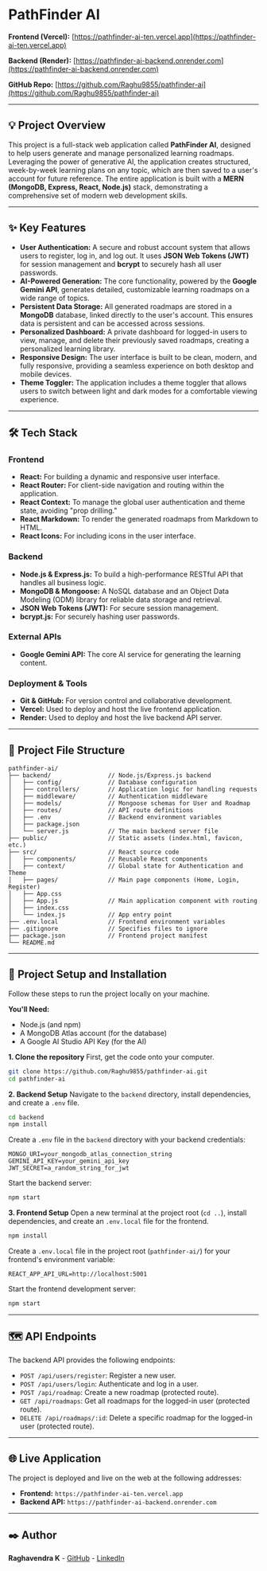 # PathFinder AI

**Frontend (Vercel):** [https://pathfinder-ai-ten.vercel.app](https://pathfinder-ai-ten.vercel.app)

**Backend (Render):** [https://pathfinder-ai-backend.onrender.com](https://pathfinder-ai-backend.onrender.com)

**GitHub Repo:** [https://github.com/Raghu9855/pathfinder-ai](https://github.com/Raghu9855/pathfinder-ai)

-----

## 💡 Project Overview

This project is a full-stack web application called **PathFinder AI**, designed to help users generate and manage personalized learning roadmaps. Leveraging the power of generative AI, the application creates structured, week-by-week learning plans on any topic, which are then saved to a user's account for future reference. The entire application is built with a **MERN (MongoDB, Express, React, Node.js)** stack, demonstrating a comprehensive set of modern web development skills.

-----

## ✨ Key Features

  * **User Authentication:** A secure and robust account system that allows users to register, log in, and log out. It uses **JSON Web Tokens (JWT)** for session management and **bcrypt** to securely hash all user passwords.
  * **AI-Powered Generation:** The core functionality, powered by the **Google Gemini API**, generates detailed, customizable learning roadmaps on a wide range of topics.
  * **Persistent Data Storage:** All generated roadmaps are stored in a **MongoDB** database, linked directly to the user's account. This ensures data is persistent and can be accessed across sessions.
  * **Personalized Dashboard:** A private dashboard for logged-in users to view, manage, and delete their previously saved roadmaps, creating a personalized learning library.
  * **Responsive Design:** The user interface is built to be clean, modern, and fully responsive, providing a seamless experience on both desktop and mobile devices.
  * **Theme Toggler:** The application includes a theme toggler that allows users to switch between light and dark modes for a comfortable viewing experience.

-----

## 🛠️ Tech Stack

### Frontend

  * **React:** For building a dynamic and responsive user interface.
  * **React Router:** For client-side navigation and routing within the application.
  * **React Context:** To manage the global user authentication and theme state, avoiding "prop drilling."
  * **React Markdown:** To render the generated roadmaps from Markdown to HTML.
  * **React Icons:** For including icons in the user interface.

### Backend

  * **Node.js & Express.js:** To build a high-performance RESTful API that handles all business logic.
  * **MongoDB & Mongoose:** A NoSQL database and an Object Data Modeling (ODM) library for reliable data storage and retrieval.
  * **JSON Web Tokens (JWT):** For secure session management.
  * **bcrypt.js:** For securely hashing user passwords.

### External APIs

  * **Google Gemini API:** The core AI service for generating the learning content.

### Deployment & Tools

  * **Git & GitHub:** For version control and collaborative development.
  * **Vercel:** Used to deploy and host the live frontend application.
  * **Render:** Used to deploy and host the live backend API server.

-----

## 📂 Project File Structure

```
pathfinder-ai/
├── backend/                // Node.js/Express.js backend
│   ├── config/             // Database configuration
│   ├── controllers/        // Application logic for handling requests
│   ├── middleware/         // Authentication middleware
│   ├── models/             // Mongoose schemas for User and Roadmap
│   ├── routes/             // API route definitions
│   ├── .env                // Backend environment variables
│   ├── package.json
│   └── server.js           // The main backend server file
├── public/                 // Static assets (index.html, favicon, etc.)
├── src/                    // React source code
│   ├── components/         // Reusable React components
│   ├── context/            // Global state for Authentication and Theme
│   ├── pages/              // Main page components (Home, Login, Register)
│   ├── App.css
│   ├── App.js              // Main application component with routing
│   ├── index.css
│   └── index.js            // App entry point
├── .env.local              // Frontend environment variables
├── .gitignore              // Specifies files to ignore
├── package.json            // Frontend project manifest
└── README.md
```

-----

## 🚀 Project Setup and Installation

Follow these steps to run the project locally on your machine.

**You'll Need:**

  * Node.js (and npm)
  * A MongoDB Atlas account (for the database)
  * A Google AI Studio API Key (for the AI)

**1. Clone the repository**
First, get the code onto your computer.

```bash
git clone https://github.com/Raghu9855/pathfinder-ai.git
cd pathfinder-ai
```

**2. Backend Setup**
Navigate to the `backend` directory, install dependencies, and create a `.env` file.

```bash
cd backend
npm install
```

Create a `.env` file in the `backend` directory with your backend credentials:

```
MONGO_URI=your_mongodb_atlas_connection_string
GEMINI_API_KEY=your_gemini_api_key
JWT_SECRET=a_random_string_for_jwt
```

Start the backend server:

```bash
npm start
```

**3. Frontend Setup**
Open a new terminal at the project root (`cd ..`), install dependencies, and create an `.env.local` file for the frontend.

```bash
npm install
```

Create a `.env.local` file in the project root (`pathfinder-ai/`) for your frontend's environment variable:

```
REACT_APP_API_URL=http://localhost:5001
```

Start the frontend development server:

```bash
npm start
```

-----

## 🗺️ API Endpoints

The backend API provides the following endpoints:

  * `POST /api/users/register`: Register a new user.
  * `POST /api/users/login`: Authenticate and log in a user.
  * `POST /api/roadmap`: Create a new roadmap (protected route).
  * `GET /api/roadmaps`: Get all roadmaps for the logged-in user (protected route).
  * `DELETE /api/roadmaps/:id`: Delete a specific roadmap for the logged-in user (protected route).

-----

## 🌐 Live Application

The project is deployed and live on the web at the following addresses:

  * **Frontend:** `https://pathfinder-ai-ten.vercel.app`
  * **Backend API:** `https://pathfinder-ai-backend.onrender.com`

-----

## ✒️ Author

**Raghavendra K** - [GitHub](https://github.com/Raghu9855) - [LinkedIn](www.linkedin.com/in/raghk)
